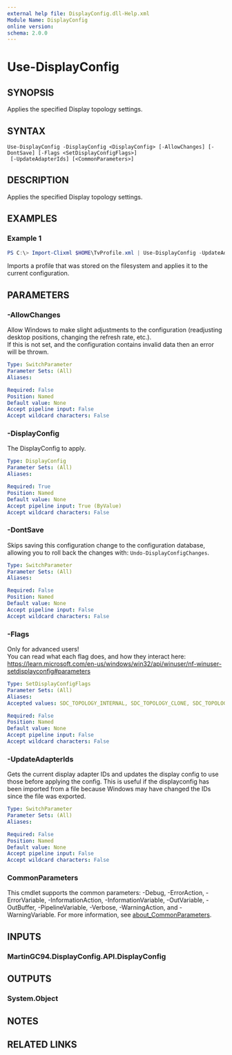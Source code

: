 ```yaml
---
external help file: DisplayConfig.dll-Help.xml
Module Name: DisplayConfig
online version:
schema: 2.0.0
---
```


# Use-DisplayConfig

## SYNOPSIS
Applies the specified Display topology settings.

## SYNTAX

```
Use-DisplayConfig -DisplayConfig <DisplayConfig> [-AllowChanges] [-DontSave] [-Flags <SetDisplayConfigFlags>]
 [-UpdateAdapterIds] [<CommonParameters>]
```

## DESCRIPTION
Applies the specified Display topology settings.

## EXAMPLES

### Example 1
```powershell
PS C:\> Import-Clixml $HOME\TvProfile.xml | Use-DisplayConfig -UpdateAdapterIds
```

Imports a profile that was stored on the filesystem and applies it to the current configuration.

## PARAMETERS

### -AllowChanges
Allow Windows to make slight adjustments to the configuration (readjusting desktop positions, changing the refresh rate, etc.).  
If this is not set, and the configuration contains invalid data then an error will be thrown.

```yaml
Type: SwitchParameter
Parameter Sets: (All)
Aliases:

Required: False
Position: Named
Default value: None
Accept pipeline input: False
Accept wildcard characters: False
```

### -DisplayConfig
The DisplayConfig to apply.

```yaml
Type: DisplayConfig
Parameter Sets: (All)
Aliases:

Required: True
Position: Named
Default value: None
Accept pipeline input: True (ByValue)
Accept wildcard characters: False
```

### -DontSave
Skips saving this configuration change to the configuration database, allowing you to roll back the changes with: `Undo-DisplayConfigChanges`.

```yaml
Type: SwitchParameter
Parameter Sets: (All)
Aliases:

Required: False
Position: Named
Default value: None
Accept pipeline input: False
Accept wildcard characters: False
```

### -Flags
Only for advanced users!  
You can read what each flag does, and how they interact here: https://learn.microsoft.com/en-us/windows/win32/api/winuser/nf-winuser-setdisplayconfig#parameters

```yaml
Type: SetDisplayConfigFlags
Parameter Sets: (All)
Aliases:
Accepted values: SDC_TOPOLOGY_INTERNAL, SDC_TOPOLOGY_CLONE, SDC_TOPOLOGY_EXTEND, SDC_TOPOLOGY_EXTERNAL, SDC_USE_DATABASE_CURRENT, SDC_TOPOLOGY_SUPPLIED, SDC_USE_SUPPLIED_DISPLAY_CONFIG, SDC_VALIDATE, SDC_APPLY, SDC_NO_OPTIMIZATION, SDC_SAVE_TO_DATABASE, SDC_ALLOW_CHANGES, SDC_PATH_PERSIST_IF_REQUIRED, SDC_FORCE_MODE_ENUMERATION, SDC_ALLOW_PATH_ORDER_CHANGES, SDC_VIRTUAL_MODE_AWARE, SDC_VIRTUAL_REFRESH_RATE_AWARE

Required: False
Position: Named
Default value: None
Accept pipeline input: False
Accept wildcard characters: False
```

### -UpdateAdapterIds
Gets the current display adapter IDs and updates the display config to use those before applying the config.
This is useful if the displayconfig has been imported from a file because Windows may have changed the IDs since the file was exported.

```yaml
Type: SwitchParameter
Parameter Sets: (All)
Aliases:

Required: False
Position: Named
Default value: None
Accept pipeline input: False
Accept wildcard characters: False
```

### CommonParameters
This cmdlet supports the common parameters: -Debug, -ErrorAction, -ErrorVariable, -InformationAction, -InformationVariable, -OutVariable, -OutBuffer, -PipelineVariable, -Verbose, -WarningAction, and -WarningVariable. For more information, see [about_CommonParameters](http://go.microsoft.com/fwlink/?LinkID=113216).

## INPUTS

### MartinGC94.DisplayConfig.API.DisplayConfig

## OUTPUTS

### System.Object
## NOTES

## RELATED LINKS

